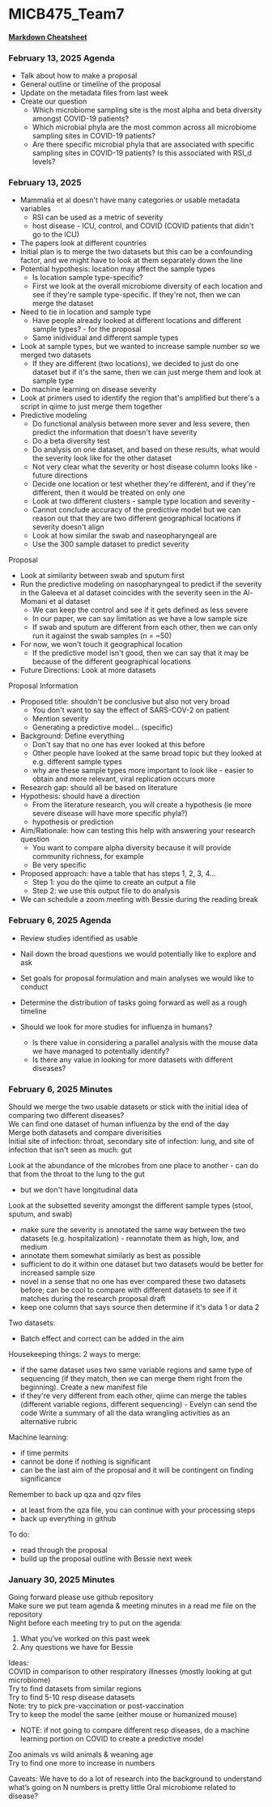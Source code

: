 # MICB475_Team7  

#### [Markdown Cheatsheet](https://github.com/adam-p/markdown-here/wiki/Markdown-Cheatsheet)

### February 13, 2025 Agenda
* Talk about how to make a proposal
* General outline or timeline of the proposal
* Update on the metadata files from last week
* Create our question
  * Which microbiome sampling site is the most alpha and beta diversity amongst COVID-19 patients?
  * Which microbial phyla are the most common across all microbiome sampling sites in COVID-19 patients?
  * Are there specific microbial phyla that are associated with specific sampling sites in COVID-19 patients? Is this associated with RSI_d levels?
 
### February 13, 2025
* Mammalia et al doesn't have many categories or usable metadata variables
  * RSI can be used as a metric of severity
  * host disease - ICU, control, and COVID (COVID patients that didn't go to the ICU)
 * The papers look at different countries
  * Initial plan is to merge the two datasets but this can be a confounding factor, and we might have to look at them separately down the line
* Potential hypothesis: location may affect the sample types
  * Is location sample type-specific?
  * First we look at the overall microbiome diversity of each location and see if they're sample type-specific. If they're not, then we can merge the dataset
* Need to tie in location and sample type
  * Have people already looked at different locations and different sample types? - for the proposal
  * Same inidividual and different sample types
* Look at sample types, but we wanted to increase sample number so we merged two datasets
  * If they are different (two locations), we decided to just do one dataset but if it's the same, then we can just merge them and look at sample type
* Do machine learning on disease severity
* Look at primers used to identify the region that's amplified but there's a script in qiime to just merge them together
* Predictive modeling
  * Do functional analysis between more sever and less severe, then predict the information that doesn't have severity
  * Do a beta diversity test
  * Do analysis on one dataset, and based on these results, what would the severity look like for the other dataset
  * Not very clear what the severity or host disease column looks like - future directions
  * Decide one location or test whether they're different, and if they're different, then it would be treated on only one
  * Look at two different clusters - sample type location and severity - 
  * Cannot conclude accuracy of the predictive model but we can reason out that they are two different geographical locations if severity doesn't align
  * Look at how similar the swab and naseopharyngeal are
  * Use the 300 sample dataset to predict severity

Proposal
* Look at similarity between swab and sputum first
* Run the predictive modeling on nasopharyngeal to predict if the severity in the Galeeva et al dataset coincides with the severity seen in the Al-Momani et al dataset
  * We can keep the control and see if it gets defined as less severe
  * In our paper, we can say limitation as we have a low sample size
  * If swab and sputum are different from each other, then we can only run it against the swab samples (n = ~50)
* For now, we won't touch it geographical location
  * If the predictive model isn't good, then we can say that it may be because of the different geographical locations
* Future Directions: Look at more datasets

Proposal Information
* Proposed title: shouldn't be conclusive but also not very broad
  * You don't want to say the effect of SARS-COV-2 on patient
  * Mention severity
  * Generating a predictive model... (specific)
* Background: Define everything
  * Don't say that no one has ever looked at this before
  * Other people have looked at the same broad topic but they looked at e.g. different sample types
  * why are these sample types more important to look like - easier to obtain and more relevant, viral replication occurs more
* Research gap: should all be based on literature
* Hypothesis: should have a direction
  * From the literature research, you will create a hypothesis (ie more severe disease will have more specific phyla?)
  * hypothesis or prediction
* Aim/Rationale: how can testing this help with answering your research question
  * You want to compare alpha diversity because it will provide community richness, for example
  * Be very specific
* Proposed approach: have a table that has steps 1, 2, 3, 4...
  * Step 1: you do the qiime to create an output a file
  * Step 2: we use this output file to do analysis
* We can schedule a zoom meeting with Bessie during the reading break

### February 6, 2025 Agenda
* Review studies identified as usable
* Nail down the broad questions we would potentially like to explore and ask
* Set goals for proposal formulation and main analyses we would like to conduct
* Determine the distribution of tasks going forward as well as a rough timeline
* Should we look for more studies for influenza in humans?

  * Is there value in considering a parallel analysis with the mouse data we have managed to potentially identify?
  * Is there any value in looking for more datasets with different diseases?

### February 6, 2025 Minutes
Should we merge the two usable datasets or stick with the initial idea of comparing two different diseases?  
We can find one dataset of human influenza by the end of the day  
Merge both datasets and compare diverisities  
Initial site of infection: throat, secondary site of infection: lung, and site of infection that isn't seen as much: gut  

Look at the abundance of the microbes from one place to another - can do that from the throat to the lung to the gut  
 - but we don't have longitudinal data

Look at the subsetted severity amongst the different sample types (stool, sputum, and swab)
- make sure the severity is annotated the same way between the two datasets (e.g. hospitalization) - reannotate them as high, low, and medium
- annotate them somewhat similarly as best as possible
- sufficient to do it within one dataset but two datasets would be better for increased sample size
- novel in a sense that no one has ever compared these two datasets before; can be cool to compare with different datasets to see if it matches during the research proposal draft
- keep one column that says source then determine if it's data 1 or data 2

Two datasets:
- Batch effect and correct can be added in the aim

Housekeeping things:
2 ways to merge: 
- if the same dataset uses two same variable regions and same type of sequencing (if they match, then we can merge them right from the beginning). Create a new manifest file
- if they're very different from each other, qiime can merge the tables (different variable regions, different sequencing) - Evelyn can send the code
Write a summary of all the data wrangling activities as an alternative rubric

Machine learning:
- if time permits
- cannot be done if nothing is significant
- can be the last aim of the proposal and it will be contingent on finding significance

Remember to back up qza and qzv files
- at least from the qza file, you can continue with your processing steps
- back up everything in github

To do:
- read through the proposal
- build up the proposal outline with Bessie next week


### January 30, 2025 Minutes  
Going forward please use github repository  
Make sure we put team agenda & meeting minutes in a read me file on the repository  
Night before each meeting try to put on the agenda:  
1. What you’ve worked on this past week
2. Any questions we have for Bessie


Ideas:  
COVID in comparison to other respiratory illnesses (mostly looking at gut microbiome)  
Try to find datasets from similar regions  
Try to find 5-10 resp disease datasets   
Note: try to pick pre-vaccination or post-vaccination  
Try to keep the model the same (either mouse or humanized mouse)  
* NOTE: if not going to compare different resp diseases, do a machine learning portion on COVID to create a predictive model  
  
Zoo animals vs wild animals & weaning age  
Try to find one more to increase in numbers 


Caveats:
We have to do a lot of research into the background to understand what’s going on
N numbers is pretty little
Oral microbiome related to disease?
